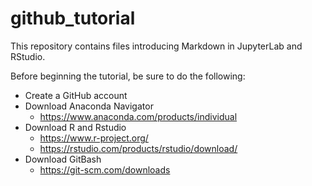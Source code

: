 # github_tutorial
This repository contains files introducing Markdown in JupyterLab and RStudio.

Before beginning the tutorial, be sure to do the following:
* Create a GitHub account
* Download Anaconda Navigator
  + https://www.anaconda.com/products/individual
* Download R and Rstudio
  + https://www.r-project.org/
  + https://rstudio.com/products/rstudio/download/
* Download GitBash
  + https://git-scm.com/downloads

